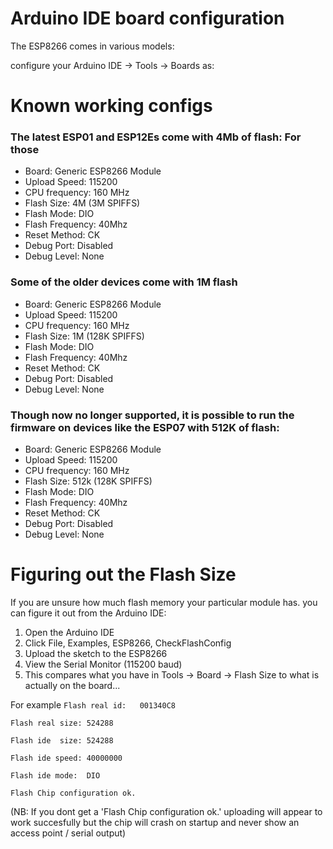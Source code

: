 # Arduino IDE board configuration

The ESP8266 comes in various models:

configure your Arduino IDE -> Tools -> Boards as:

# Known working configs

### The latest ESP01 and ESP12Es come with 4Mb of  flash:  For those
* Board: Generic ESP8266 Module
* Upload Speed:  115200
* CPU frequency: 160 MHz
* Flash Size:  4M (3M SPIFFS)
* Flash Mode: DIO
* Flash Frequency: 40Mhz
* Reset Method: CK
* Debug Port: Disabled
* Debug Level: None

### Some of the older devices come with 1M flash
* Board: Generic ESP8266 Module
* Upload Speed:  115200
* CPU frequency: 160 MHz
* Flash Size:  1M (128K SPIFFS)
* Flash Mode: DIO
* Flash Frequency: 40Mhz
* Reset Method: CK
* Debug Port: Disabled
* Debug Level: None

### Though now no longer supported, it is possible to run the firmware on devices like the ESP07 with 512K of flash:
* Board: Generic ESP8266 Module
* Upload Speed:  115200
* CPU frequency: 160 MHz
* Flash Size:  512k (128K SPIFFS)
* Flash Mode: DIO
* Flash Frequency: 40Mhz
* Reset Method: CK
* Debug Port: Disabled
* Debug Level: None

# Figuring out the Flash Size
If you are unsure how much flash memory your particular module has. you can figure it out from the Arduino IDE:

1. Open the Arduino IDE
2.  Click File, Examples, ESP8266, CheckFlashConfig
3.  Upload the sketch to the ESP8266
4.  View the Serial Monitor (115200 baud)
5.  This compares what you have in Tools -> Board -> Flash Size to what is actually on the board...

For example
`Flash real id:   001340C8`

`Flash real size: 524288`



`Flash ide  size: 524288`

`Flash ide speed: 40000000`

`Flash ide mode:  DIO`

`Flash Chip configuration ok.`

(NB:  If you dont get a 'Flash Chip configuration ok.' uploading will appear to work succesfully but the chip will crash on startup and never show an access point / serial output)
